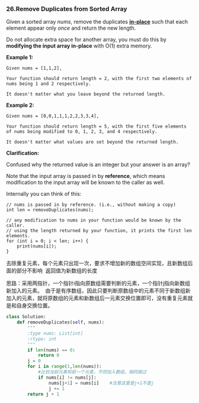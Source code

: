 ### 26.Remove Duplicates from Sorted Array 

Given a sorted array *nums*, remove the duplicates [**in-place**](https://en.wikipedia.org/wiki/In-place_algorithm) such that each element appear only *once* and return the new length.

Do not allocate extra space for another array, you must do this by **modifying the input array in-place** with O(1) extra memory.

**Example 1:**

```
Given nums = [1,1,2],

Your function should return length = 2, with the first two elements of nums being 1 and 2 respectively.

It doesn't matter what you leave beyond the returned length.
```

**Example 2:**

```
Given nums = [0,0,1,1,1,2,2,3,3,4],

Your function should return length = 5, with the first five elements of nums being modified to 0, 1, 2, 3, and 4 respectively.

It doesn't matter what values are set beyond the returned length.
```

**Clarification:**

Confused why the returned value is an integer but your answer is an array?

Note that the input array is passed in by **reference**, which means modification to the input array will be known to the caller as well.

Internally you can think of this:

```
// nums is passed in by reference. (i.e., without making a copy)
int len = removeDuplicates(nums);

// any modification to nums in your function would be known by the caller.
// using the length returned by your function, it prints the first len elements.
for (int i = 0; i < len; i++) {
    print(nums[i]);
}
```

​	去除重复元素，每个元素只出现一次，要求不增加新的数组空间实现，且新数组后面的部分不影响  返回值为新数组的长度 

思路：采用两指针，一个指针i指向原数组需要判断的元素，一个指针j指向新数组新加入的元素。  由于是有序数组，因此只要判断原数组中的元素不同于新数组新加入的元素，就将原数组的元素和新数组后一元素交换位置即可，没有重复元素就是和自身交换位置。 

````python
class Solution:
    def removeDuplicates(self, nums):
        """
        :type nums: List[int]
        :rtype: int
        """
        if len(nums) == 0:
            return 0
        j = 0
        for i in range(1,len(nums)):
            #比较当前元素和前一个元素，不同加入数组，相同跳过
            if nums[i] != nums[j]:
                nums[j+1] = nums[i]    #注意这里是j+1不是j
                j += 1
        return j + 1
````



